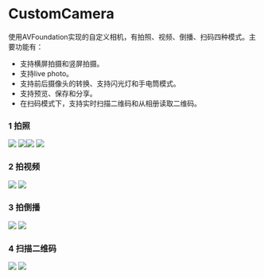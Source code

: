 # CustomCamera

使用AVFoundation实现的自定义相机，有拍照、视频、倒播、扫码四种模式。主要功能有：

- 支持横屏拍摄和竖屏拍摄。
- 支持live photo。
- 支持前后摄像头的转换、支持闪光灯和手电筒模式。
- 支持预览、保存和分享。
- 在扫码模式下，支持实时扫描二维码和从相册读取二维码。

### 1 拍照

![](READMEImages/photoMode.png)  ![](READMEImages/photoPortrait.PNG)![](READMEImages/photoLandscape.png) ![](READMEImages/share.png)

### 2 拍视频

![](READMEImages/videoMode.png) ![](READMEImages/normalVideo.gif)	



### 3 拍倒播

![](READMEImages/rewindMode.jpeg) ![](READMEImages/reverseVideo.gif)

### 4 扫描二维码

![](READMEImages/scanQRCodeMode.png) ![](READMEImages/displayQRCodeMessage.png)